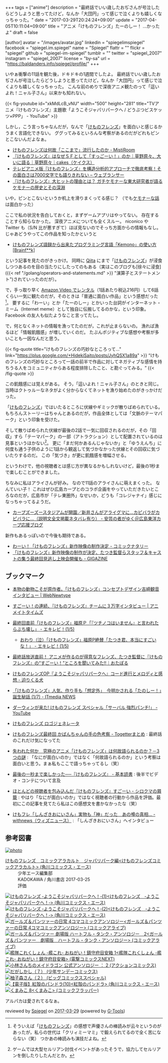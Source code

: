 +++
tags = ["anime"]
description = "最終話でいい歳したおぢさんが号泣したらどうしようと思ってたけど，なんか「大団円」って感じで泣くよりも嬉しくなっちゃった。"
date = "2017-03-29T20:24:24+09:00"
update = "2017-04-05T10:11:04+09:00"
title = "アニメ「けものフレンズ」たーのしー！ ...かったよ"
draft = false

[author]
  avatar = "/images/avatar.jpg"
  linkedin = "spiegelimspiegel"
  facebook = "spiegel.im.spiegel"
  name = "Spiegel"
  flattr = ""
  flickr = "spiegel"
  github = "spiegel-im-spiegel"
  tumblr = ""
  twitter = "spiegel_2007"
  instagram = "spiegel_2007"
  license = "by-sa"
  url = "https://baldanders.info/spiegel/profile/"
+++

いやぁ衝撃の11話を観た後，ドキドキの1週間でしたよ。
最終話でいい歳したおぢさんが号泣したらどうしようと思ってたけど，なんか「大団円」って感じで泣くよりも嬉しくなっちゃった。
こんな前のめりで深夜アニメ観たのって「這いよれ！ニャル子さん」以来かも知れない。

{{< fig-youtube id="xkMdLcB_vNU" width="500" height="281" title="TVアニメ『けものフレンズ』主題歌「ようこそジャパリパークへ / どうぶつビスケッツ×PPP」 - YouTube" >}}

しかし，こう言っちゃなんだが，なんで「[けものフレンズ]」を面白いと感じるかうまく言語化できない。
ググってみるといろんな考察があるのだがどれもピンとこないんだよなぁ。

- [けものフレンズは何故「ここまで」流行したのか - MistiRoom](http://mistclast.hatenablog.com/entry/2017/02/07/224044)
- [『けものフレンズ』はなぜＳＦとして「すっごーい！」のか｜草野原々、大いに語る｜草野原々｜cakes（ケイクス）](https://cakes.mu/posts/15376)
- [テレビアニメ版『けものフレンズ』を構造分析的アプローチで徹底考察！その面白さは7000文字でも語りきれない – ウェブランサー](http://weblan3.com/blog/2017/03/20/31/)
- [『けものフレンズ』大ヒットの理由とは？ ガチケモナーな東大研究者が語るケモナーの歴史とその深淵](http://news.denfaminicogamer.jp/kikakuthetower/kemono_friends)

いや，ピンとこないというか机上を滑りまくってる感じ？ （でも[ケモナーな話](http://news.denfaminicogamer.jp/kikakuthetower/kemono_friends "『けものフレンズ』大ヒットの理由とは？ ガチケモナーな東大研究者が語るケモナーの歴史とその深淵")は面白かった）

ここで私の状況を告白しておくと，まずゲームアプリはやってない。
存在することすら知らなかった。
深夜アニメについても全くスルー。
niconico や Twitter も（S/N 比が悪すぎて）ほぼ見ないのでそっち方面からの情報もなし。
じゃあどうやってこの作品を知ったかというと

- [けものフレンズ語録から出来たプログラミング言語「Kemono」の使い方[Brainf**k]](https://nijipi.com/it-news/kemono-lang_ruby-brainfuck/)

という記事を見たのがきっかけ。
同時に [Qiita](http://qiita.com/) にまで「[けものフレンズ]」が浸食しつつあるのを目の当たりにしたってのもある（実はこのブログも[徐々に浸食]({{< ref "/golang/operators-and-statements.md" >}} "演算子とステートメント")されていったのだが）。

で，手っ取り早く [Amazon Video でレンタル](https://www.amazon.co.jp/exec/obidos/ASIN/B01N6Q78XP/baldandersinf-22/)（1話あたり税込216円）して6話くらい一気に観たのだが，そのときは「普通に面白い作品」という感想だった[^kf1]。
要するに「わーい」とか「たーのしー」とかいった台詞がインターネット・ミーム（Internet meme）として独自に伝搬してるのかな，という印象。
Facebook の友人も似たようなこと言ってたし。

[^kf1]: そういえば「[けものフレンズ]」の感想で声優さんの棒読みが云々というのがあったが，私らの世代は「クリィミーマミ」で鍛えられてるので全く苦にならない（笑） つかあの棒読みも演技だよね。

で，何となくネットの情報を漁ってたのだが，これが止まらないの。
漁れば漁るほど「情報飢餓感」が増していくのだ。
たぶんポジティブな感想や考察が多いことも一因なんだと思う。

{{< fig-quote title="けものフレンズの巧妙なところって..." link="https://plus.google.com/+HidekiSaito/posts/JyhQSX1a89a" >}}
<q>けものフレンズの巧妙なところって一話の前半で作品に対してネガティブな感情を持ちうる人をコミュニティからある程度排除したこと、と勘ぐってみる。﻿</q>
{{< /fig-quote >}}


この飢餓感には覚えがある。
そう，「這いよれ！ニャル子さん」のときと同じ。
当時はクトゥルーなネタがよく分からなくてネットを漁り始めたのがきっかけだった。

「[けものフレンズ]」ではいたるところに伏線やギミックが散りばめられている。
もちろんストーリーはちゃんとあるのだが，作品全体としては「文脈のテーマパーク」という印象を受けた。

そして散りばめられた伏線が最後の2話で一気に回収されるのだが，その「回収」すら「テーマパーク」の一部（アトラクション）として配置されているのは見事というほかない[^kf2]。
更に「まだ何かあるんじゃないか」と「ゆうえんち」に何度も通う子供のように1話から観返して気づかなかった伏線とその回収に気づいたりするのだ。
この「気づき」が更に飢餓感を増幅させる。

[^kf2]: ゲームでは大型セルリアン討伐イベントがあったそうで，協力してセルリアンを倒したりしたんだとか。

というわけで，他の視聴者とは感じ方が異なるかもしれないけど，最後の1秒まで楽しむことができました。

ちなみに私はアライさんが好み。
なので11話のアライさんに萌えまくった。
なんていい子！
これはぜひ広島カープとのコラボ企画をやっていただきたいところなのだが，広島市が「テレ東圏外」なせいか，どうも「コレジャナイ」感じになっちゃってるようだ。

- [カープズーズースタジアムが開園／新井さんがアライグマに…カピバラがカピバラに…（説明文全文掲載ネタバレ有り） - 安芸の者がゆく＠広島東洋カープ応援ブログ](http://akinomono.jp/blog-entry-10272.html)

新作もあるっぽいので今後も期待である。

- [わーい！「けものフレンズ」新作映像の制作決定 - コミックナタリー](http://natalie.mu/comic/news/226495)
- [「けものフレンズ」新作映像の制作が決定、たつき監督らスタッフ＆キャストの集う最終回見逃し上映会開催も - GIGAZINE](http://gigazine.net/news/20170329-kemono-friends/)

## ブックマーク

- [本物の動物こそが原作者。「けものフレンズ」コンセプトデザイン吉崎観音インタビュー | WebNewtype](https://webnewtype.com/report/article/104436/)
- [すごーい！の連続、『けものフレンズ』チームに３万字インタビュー | アニメイトタイムズ](http://www.animatetimes.com/news/details.php?id=1488452395)
- [最終回直前「けものフレンズ」福原Ｐ「『ツチノコはいません』と言われたらぶち壊し」 - エキレビ！(1/5)](http://www.excite.co.jp/News/reviewmov/20170327/E1490547358865.html)
    - [おわり（泣）「けものフレンズ」福原P絶賛「たつき君、本当にすごいな！」 - エキレビ！(1/5)](http://www.excite.co.jp/News/reviewmov/20170329/E1490714851295.html)
- [最終話放送直前！ アニメが作るのが得意なフレンズ、たつき監督に『けものフレンズ』の“すごーい！”ところを聞いてみた!!｜おたぽる](http://otapol.jp/2017/03/post-10123_entry.html)

- [けものフレンズOP『ようこそジャパリパークへ』コード進行とメロディと感想 - 迫りくる犬](http://motcho2.hateblo.jp/entry/2017/02/21/152333)
- [「けものフレンズ」人気、作り手も「想定外」　今明かされる「たのしー！」誕生秘話 (1/7) - ITmedia NEWS](http://www.itmedia.co.jp/news/articles/1703/06/news058.html)
- [ダーウィンが来た! けものフレンズ スペシャル「サーバル 強烈パンチ!」 - YouTube](https://www.youtube.com/watch?v=MqxgylK6-wM)
- [けものフレンズ ロゴジェネレータ](https://aratama.github.io/kemonogen/)
- [けものフレンズ最終回 かばんちゃんの手の色考察 - Togetterまとめ](https://togetter.com/li/1095338) : 最終話のこれだけ気になってた
- [失われた何か　究極のアニメ「けものフレンズ」は何故語られるのか？－3つの謎](http://nextsociety.blog102.fc2.com/blog-entry-2516.html) : 「なにが面白いのか」ではなく「何故語られるのか」という考察は面白いと思う。まぁ私もここで語っちゃってるし（笑）
- [最後の一秒まで楽しかった──『けものフレンズ』 - 基本読書](http://huyukiitoichi.hatenadiary.jp/entry/2017/03/30/225740) : 後半でビデオ・コンテについて言及
- [ほとんどの視聴者を包み込んだ『けものフレンズ』すごーい - シロクマの屑籠](http://p-shirokuma.hatenadiary.com/entry/20170330/1490838157) : やはり「なにが面白いのか」ではなく視聴者の行動から作品を評価。最初にこの記事を見てたら私はこの感想文を書かなかったな（笑）
- [けもフレ「しんざきおにいさん」実物も「神」だった　あの噂の真相… - withnews（ウィズニュース）](http://withnews.jp/article/f0170405005qq000000000000000W06910101qq000014976A) : 「しんざきおにいさん」へインタビュー

[けものフレンズ]: http://kemono-friends.jp/ "けものフレンズプロジェクト｜公式サイト"

## 参考図書

<div class="hreview" ><a class="item url" href="https://www.amazon.co.jp/exec/obidos/ASIN/B06XPL6LX6/baldandersinf-22/"><img src="https://images-fe.ssl-images-amazon.com/images/I/417C0Ui00WL._SL160_.jpg" alt="photo" class="photo"  /></a><dl ><dt class="fn"><a class="item url" href="https://www.amazon.co.jp/exec/obidos/ASIN/B06XPL6LX6/baldandersinf-22/">けものフレンズ　コミックアラカルト　ジャパリパーク編<けものフレンズコミックアラカルト> (角川コミックス・エース)</a></dt><dd>少年エース編集部 </dd><dd>KADOKAWA / 角川書店 2017-03-25</dd><dd>評価<abbr class="rating" title="4"><img src="https://images-fe.ssl-images-amazon.com/images/G/01/detail/stars-4-0.gif" alt="" /></abbr> </dd></dl><p class="similar"><a href="https://www.amazon.co.jp/exec/obidos/ASIN/B01NAGGOQI/baldandersinf-22/" target="_top"><img src="https://images-fe.ssl-images-amazon.com/images/P/B01NAGGOQI.09._SCTHUMBZZZ_.jpg"  alt="けものフレンズ ‐ようこそジャパリパークへ！‐(1)<けものフレンズ　‐ようこそジャパリパークへ！‐> (角川コミックス・エース)"  /></a> <a href="https://www.amazon.co.jp/exec/obidos/ASIN/B01N3AZ98X/baldandersinf-22/" target="_top"><img src="https://images-fe.ssl-images-amazon.com/images/P/B01N3AZ98X.09._SCTHUMBZZZ_.jpg"  alt="けものフレンズ ‐ようこそジャパリパークへ！‐(2)<けものフレンズ　‐ようこそジャパリパークへ！‐> (角川コミックス・エース)"  /></a> <a href="https://www.amazon.co.jp/exec/obidos/ASIN/B06XP7LP5J/baldandersinf-22/" target="_top"><img src="https://images-fe.ssl-images-amazon.com/images/P/B06XP7LP5J.09._SCTHUMBZZZ_.jpg"  alt="ガールズ＆パンツァーの日常 4コマコミックアンソロジー<ガールズ＆パンツァーの日常 4コマコミックアンソロジー> (コミックアライブ)"  /></a> <a href="https://www.amazon.co.jp/exec/obidos/ASIN/B06XP85DXZ/baldandersinf-22/" target="_top"><img src="https://images-fe.ssl-images-amazon.com/images/P/B06XP85DXZ.09._SCTHUMBZZZ_.jpg"  alt="ガールズ＆パンツァー 劇場版 ハートフル・タンク・アンソロジー　2<ガールズ＆パンツァー　劇場版　ハートフル・タンク・アンソロジー> (コミックアライブ)"  /></a> <a href="https://www.amazon.co.jp/exec/obidos/ASIN/B06XS14MKJ/baldandersinf-22/" target="_top"><img src="https://images-fe.ssl-images-amazon.com/images/P/B06XS14MKJ.09._SCTHUMBZZZ_.jpg"  alt="艦隊これくしょん -艦これ- おねがい！鎮守府目安箱 1<艦隊これくしょん -艦これ- おねがい！鎮守府目安箱> (電撃コミックスNEXT)"  /></a> <a href="https://www.amazon.co.jp/exec/obidos/ASIN/B06XGSBBYH/baldandersinf-22/" target="_top"><img src="https://images-fe.ssl-images-amazon.com/images/P/B06XGSBBYH.09._SCTHUMBZZZ_.jpg"  alt="小林さんちのメイドラゴン 公式アンソロジー ： 2 (アクションコミックス)"  /></a> <a href="https://www.amazon.co.jp/exec/obidos/ASIN/B06XRTMKRY/baldandersinf-22/" target="_top"><img src="https://images-fe.ssl-images-amazon.com/images/P/B06XRTMKRY.09._SCTHUMBZZZ_.jpg"  alt="だがしかし（７） (少年サンデーコミックス)"  /></a> <a href="https://www.amazon.co.jp/exec/obidos/ASIN/B06XNKXGW2/baldandersinf-22/" target="_top"><img src="https://images-fe.ssl-images-amazon.com/images/P/B06XNKXGW2.09._SCTHUMBZZZ_.jpg"  alt="柚子森さん（２） (ビッグコミックススペシャル)"  /></a> <a href="https://www.amazon.co.jp/exec/obidos/ASIN/B06XPSPFM2/baldandersinf-22/" target="_top"><img src="https://images-fe.ssl-images-amazon.com/images/P/B06XPSPFM2.09._SCTHUMBZZZ_.jpg"  alt="【電子版】紅殻のパンドラ(10)<紅殻のパンドラ> (角川コミックス・エース)"  /></a> <a href="https://www.amazon.co.jp/exec/obidos/ASIN/B06XNXF7M2/baldandersinf-22/" target="_top"><img src="https://images-fe.ssl-images-amazon.com/images/P/B06XNXF7M2.09._SCTHUMBZZZ_.jpg"  alt="くまみこ 8<くまみこ> (コミックフラッパー)"  /></a> </p>
<p class="description">アルパカは愛されてるなぁ。</p>
<p class="gtools" >reviewed by <a href='#maker' class='reviewer'>Spiegel</a> on <abbr class="dtreviewed" title="2017-03-29">2017-03-29</abbr> (powered by <a href="http://www.goodpic.com/mt/aws/index.html" >G-Tools</a>)</p>
</div>
